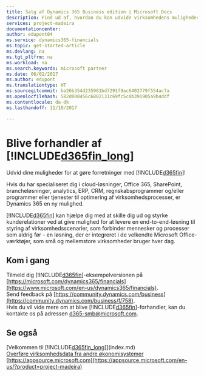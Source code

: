 ```yaml
---
title: Salg af Dynamics 365 Business edition | Microsoft Docs
description: Find ud af, hvordan du kan udvide virksomhedens muligheder og blive Microsoft-partner og Dynamics 365 Business edition-forhandler.
services: project-madeira
documentationcenter: 
author: edupont04
ms.service: dynamics365-financials
ms.topic: get-started-article
ms.devlang: na
ms.tgt_pltfrm: na
ms.workload: na
ms.search.keywords: microsoft partner
ms.date: 06/02/2017
ms.author: edupont
ms.translationtype: HT
ms.sourcegitcommit: ba26b354d235981bd7291f9ac6402779f554ac7a
ms.openlocfilehash: 582d000456c6802131c69fc5c0b391905a9b4ddf
ms.contentlocale: da-dk
ms.lasthandoff: 11/10/2017

---
```

# <a name="become-a-reseller-of-included365finlongincludesd365finlongmdmd"></a>Blive forhandler af [!INCLUDE[d365fin_long](includes/d365fin_long_md.md)]
Udvid dine muligheder for at gøre forretninger med [!INCLUDE[d365fin](includes/d365fin_md.md)]!  

Hvis du har specialiseret dig i cloud-løsninger, Office 365, SharePoint, brancheløsninger, analytics, ERP, CRM, regnskabsprogrammer og/eller programmer eller tjenester til optimering af virksomhedsprocesser, er Dynamics 365 en ny mulighed.   

[!INCLUDE[d365fin](includes/d365fin_md.md)] kan hjælpe dig med at skille dig ud og styrke kunderelationer ved at give mulighed for at levere en end-to-end-løsning til styring af virksomhedsscenarier, som forbinder mennesker og processer som aldrig før - en løsning, der er integreret i de velkendte Microsoft Office-værktøjer, som små og mellemstore virksomheder bruger hver dag.  

## <a name="get-started"></a>Kom i gang
Tilmeld dig [!INCLUDE[d365fin](includes/d365fin_md.md)]-eksempelversionen på [https://microsoft.com/dynamics365/financials](https://www.microsoft.com/en-us/dynamics365/financials).  
Send feedback på [https://community.dynamics.com/business](https://community.dynamics.com/business/f/758).  
Hvis du vil vide mere om at blive [!INCLUDE[d365fin](includes/d365fin_md.md)]-forhandler, kan du kontakte os på adressen [d365-smb@microsoft.com](mailto:d365-smb@microsoft.com).  

## <a name="see-also"></a>Se også
[Velkommen til [!INCLUDE[d365fin_long](includes/d365fin_long_md.md)]](index.md)  
[Overføre virksomhedsdata fra andre økonomisystemer](upload-data.md)  
[https://appsource.microsoft.com](https://appsource.microsoft.com/en-us/?product=project-madeira)  

